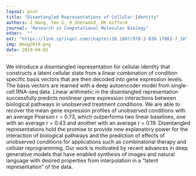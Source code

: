 ```yaml
---
layout: post
title: "Disentangled Representations of Cellular Identity"
authors: Z Wang, Yeo G, R Sherwood, DK Gifford
journal: "Research in Computational Molecular Biology"
other:  ""
ext: "https://link.springer.com/chapter/10.1007/978-3-030-17083-7_16"
img: Wang2019.png
date: 2019-04-02
---
```


We introduce a disentangled representation for cellular identity that constructs a latent cellular state from a linear combination of condition specific basis vectors that are then decoded into gene expression levels. The basis vectors are learned with a deep autoencoder model from single-cell RNA-seq data. Linear arithmetic in the disentangled representation successfully predicts nonlinear gene expression interactions between biological pathways in unobserved treatment conditions. We are able to recover the mean gene expression profiles of unobserved conditions with an average Pearson r = 0.73, which outperforms two linear baselines, one with an average r = 0.43 and another with an average r = 0.19. Disentangled representations hold the promise to provide new explanatory power for the interaction of biological pathways and the prediction of effects of unobserved conditions for applications such as combinatorial therapy and cellular reprogramming. Our work is motivated by recent advances in deep generative models that have enabled synthesis of images and natural language with desired properties from interpolation in a “latent representation” of the data.